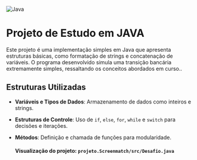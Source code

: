 ![Java](https://img.shields.io/badge/java-%23ED8B00.svg?style=for-the-badge&logo=openjdk&logoColor=white)
# Projeto de Estudo em JAVA

Este projeto é uma implementação simples em Java que apresenta estruturas básicas, como formatação de strings e concatenação de variáveis. O programa desenvolvido simula uma transição bancária extremamente simples, ressaltando os conceitos abordados em curso..
## Estruturas Utilizadas

- **Variáveis e Tipos de Dados**: Armazenamento de dados como inteiros e strings.
- **Estruturas de Controle**: Uso de `if`, `else`, `for`, `while` e `switch` para decisões e iterações.
- **Métodos**: Definição e chamada de funções para modularidade.


  #### Visualização do projeto: `projeto.Screenmatch/src/Desafio.java`
